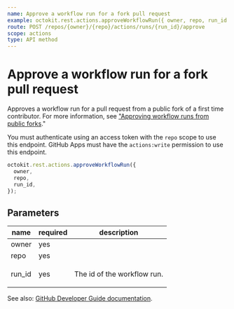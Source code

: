 ```yaml
---
name: Approve a workflow run for a fork pull request
example: octokit.rest.actions.approveWorkflowRun({ owner, repo, run_id })
route: POST /repos/{owner}/{repo}/actions/runs/{run_id}/approve
scope: actions
type: API method
---
```


# Approve a workflow run for a fork pull request

Approves a workflow run for a pull request from a public fork of a first time contributor. For more information, see ["Approving workflow runs from public forks](https://docs.github.com/actions/managing-workflow-runs/approving-workflow-runs-from-public-forks)."

You must authenticate using an access token with the `repo` scope to use this endpoint. GitHub Apps must have the `actions:write` permission to use this endpoint.

```js
octokit.rest.actions.approveWorkflowRun({
  owner,
  repo,
  run_id,
});
```

## Parameters

<table>
  <thead>
    <tr>
      <th>name</th>
      <th>required</th>
      <th>description</th>
    </tr>
  </thead>
  <tbody>
    <tr><td>owner</td><td>yes</td><td>

</td></tr>
<tr><td>repo</td><td>yes</td><td>

</td></tr>
<tr><td>run_id</td><td>yes</td><td>

The id of the workflow run.

</td></tr>
  </tbody>
</table>

See also: [GitHub Developer Guide documentation](https://docs.github.com/rest/reference/actions#approve-a-workflow-run-for-a-fork-pull-request).
